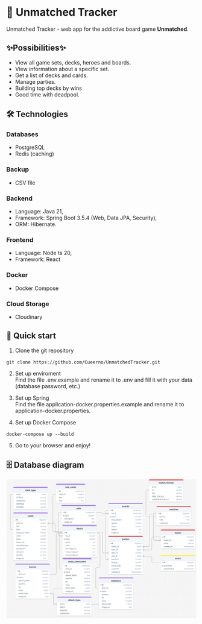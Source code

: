 # 🎴 Unmatched Tracker

Unmatched Tracker - web app for the addictive board game **Unmatched**.

## ✨Possibilities✨
- View all game sets, decks, heroes and boards. 
- View information about a specific set. 
- Get a list of decks and cards.
- Manage parties.
- Building top decks by wins
- Good time with deadpool.


## 🛠 Technologies
### Databases
- PostgreSQL
- Redis (caching)

### Backup
- CSV file

### Backend
- Language: Java 21,
- Framework: Spring Boot 3.5.4 (Web, Data JPA, Security),
- ORM: Hibernate.

### Frontend
- Language: Node ts 20,
- Framework: React

### Docker
- Docker Compose

### Cloud Storage
- Cloudinary

## 🚀 Quick start
1. Clone the git repository
```git
git clone https://github.com/Cueerno/UnmatchedTracker.git
```

2. Set up enviroment <br>
Find the file .env.example and rename it to .env and fill it with your data (database password, etc.)

3. Set up Spring <br>
Find the file application-docker.properties.example and rename it to application-docker.properties.

4. Set up Docker Compose
```docker
docker-compose up --build
```

5. Go to your browser and enjoy!

## 🗄 Database diagram
![Database Schema Diagram](diagrams/database.png)